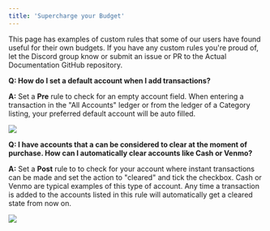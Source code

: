 ```yaml
---
title: 'Supercharge your Budget'
---
```


This page has examples of custom rules that some of our users have found useful for their own budgets.  If you have any custom rules you're proud of, let the Discord group know or submit an issue or PR to the Actual Documentation GitHub repository.

**Q:  How do I set a default account when I add transactions?**

**A:**  Set a **Pre** rule to check for an empty account field. When entering a transaction in the "All Accounts" ledger or from the ledger of a Category listing, your preferred default account will be auto filled.

![](/img/custom-rules-1.png)

**Q:  I have accounts that a can be considered to clear at the moment of purchase.  How can I automatically clear accounts like Cash or Venmo?**

**A:**  Set a **Post** rule to to check for your account where instant transactions can be made and set the action to "cleared" and tick the checkbox.  Cash or Venmo are typical examples of this type of account.  Any time a transaction is added to the accounts listed in this rule will automatically get a cleared state from now on.

![](/img/custom-rules-2.png)